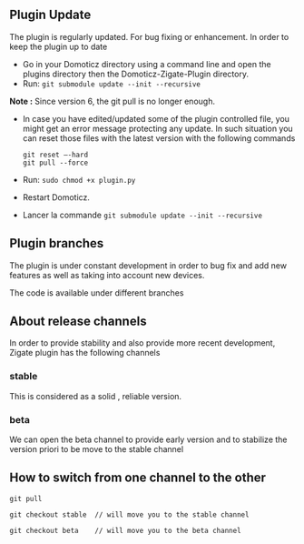## Plugin Update

The plugin is regularly updated. For bug fixing or enhancement. In order to keep the plugin up to date

* Go in your Domoticz directory using a command line and open the plugins directory then the Domoticz-Zigate-Plugin directory.
* Run: `git submodule update --init --recursive`

__Note :__ Since version 6, the git pull is no longer enough.

* In case you have edited/updated some of the plugin controlled file, you might get an error message protecting any update. In such situation you can reset those files with the latest version with the following commands
  ```
  git reset –-hard
  git pull --force
  ```

* Run: `sudo chmod +x plugin.py`
* Restart Domoticz.

* Lancer la commande `git submodule update --init --recursive`



## Plugin branches

The plugin is under constant development in order to bug fix and add new features as well as taking into account new devices.

The code is available under different branches

## About release channels

In order to provide stability and also provide more recent development, Zigate plugin has the following channels

### stable

This is considered as a solid , reliable version.

### beta

We can open the beta channel to provide early version and to stabilize the version priori to be move to the stable channel

## How to switch from one channel to the other

`git pull`

`git checkout stable  // will move you to the stable channel`

`git checkout beta    // will move you to the beta channel`

